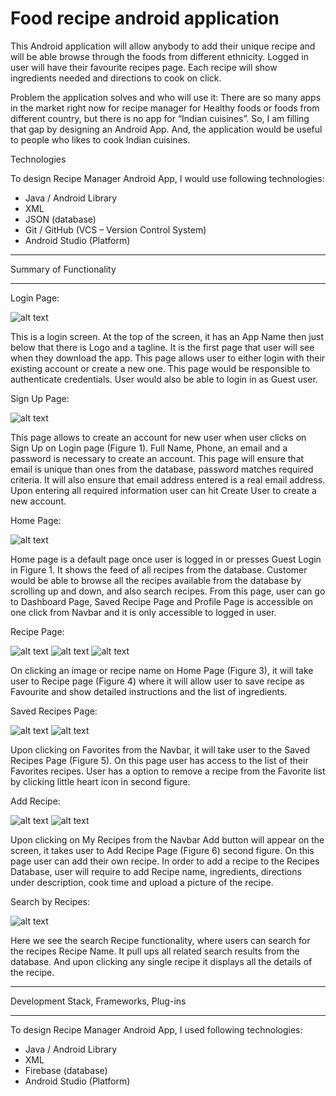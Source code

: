 # Food recipe android application
This Android application will allow anybody to add their unique recipe and will be able browse through the foods from different ethnicity. Logged in user will have their favourite recipes page. Each recipe will show ingredients needed and directions to cook on click.

Problem the application solves and who will use it:
There are so many apps in the market right now for recipe manager for Healthy foods or foods from different country, but there is no app for “Indian cuisines”. So, I am filling that gap by designing an Android App. 
And, the application would be useful to people who likes to cook Indian cuisines.


Technologies

To design Recipe Manager Android App, I would use following technologies:
- Java / Android Library
-	XML
-	JSON (database)
-	Git / GitHub (VCS – Version Control System)
-	Android Studio (Platform)

*******************
Summary of Functionality
*******************

Login Page:

![alt text](https://github.com/prerakpatelca/food-recipe-android-app/blob/master/Picture1.png)

This is a login screen. At the top of the screen, it has an App Name then just below that there is Logo and a tagline. It is the first page that user will see when they download the app. This page allows user to either login with their existing account or create a new one. This page would be responsible to authenticate credentials. User would also be able to login in as Guest user.

Sign Up Page:

![alt text](https://github.com/prerakpatelca/food-recipe-android-app/blob/master/Picture2.png)

This page allows to create an account for new user when user clicks on Sign Up on Login page (Figure 1). Full Name, Phone, an email and a password is necessary to create an account. This page will ensure that email is unique than ones from the database, password matches required criteria. It will also ensure that email address entered is a real email address. Upon entering all required information user can hit Create User to create a new account.

Home Page:

![alt text](https://github.com/prerakpatelca/food-recipe-android-app/blob/master/Picture3.png)

Home page is a default page once user is logged in or presses Guest Login in Figure 1. It shows the feed of all recipes from the database. Customer would be able to browse all the recipes available from the database by scrolling up and down, and also search recipes. From this page, user can go to Dashboard Page, Saved Recipe Page and Profile Page is accessible on one click from Navbar and it is only accessible to logged in user.

Recipe Page:

![alt text](https://github.com/prerakpatelca/food-recipe-android-app/blob/master/Picture4.png)
![alt text](https://github.com/prerakpatelca/food-recipe-android-app/blob/master/Picture5.png)
![alt text](https://github.com/prerakpatelca/food-recipe-android-app/blob/master/Picture6.png)

On clicking an image or recipe name on Home Page (Figure 3), it will take user to Recipe page (Figure 4) where it will allow user to save recipe as Favourite and show detailed instructions and the list of ingredients.

Saved Recipes Page:

![alt text](https://github.com/prerakpatelca/food-recipe-android-app/blob/master/Picture7.png)
![alt text](https://github.com/prerakpatelca/food-recipe-android-app/blob/master/Picture8.png)

Upon clicking on Favorites from the Navbar, it will take user to the Saved Recipes Page (Figure 5). On this page user has access to the list of their Favorites recipes. User has a option to remove a recipe from the Favorite list by clicking little heart icon in second figure.

Add Recipe:

![alt text](https://github.com/prerakpatelca/food-recipe-android-app/blob/master/Picture9.png)
![alt text](https://github.com/prerakpatelca/food-recipe-android-app/blob/master/Picture10.png)

Upon clicking on My Recipes from the Navbar Add button will appear on the screen, it takes user to Add Recipe Page (Figure 6) second figure. On this page user can add their own recipe. In order to add a recipe to the Recipes Database, user will require to add Recipe name, ingredients, directions under description, cook time and upload a picture of the recipe.

Search by Recipes:

![alt text](https://github.com/prerakpatelca/food-recipe-android-app/blob/master/Picture11.png)


Here we see the search Recipe functionality, where users can search for the recipes Recipe Name. It pull ups all related search results from the database. And upon clicking any single recipe it displays all the details of the recipe.

*******************
Development Stack, Frameworks, Plug-ins
*******************
To design Recipe Manager Android App, I used following technologies:
-	Java / Android Library
-	XML
-	Firebase (database)
-	Android Studio (Platform)
